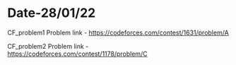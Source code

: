 # Date-28/01/22

CF_problem1
Problem link - https://codeforces.com/contest/1631/problem/A

CF_problem2
Problem link - https://codeforces.com/contest/1178/problem/C